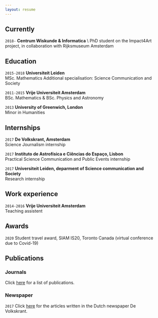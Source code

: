 ```yaml
---
layout: resume
---
```

## Currently
`2018-`
__Centrum Wiskunde & Informatica__ \ 
PhD student on the Impact4Art project, in collaboration with Rijksmuseum Amsterdam

## Education

`2015-2018`
__Universiteit Leiden__ \
MSc. Mathematics
Additional specialisation: Science Communication and Society

`2011-2015`
__Vrije Universiteit Amsterdam__ \
BSc. Mathematics & BSc. Physics and Astronomy

`2013`
__University of Greenwich, London__ \
Minor in Humanities

## Internships

`2017`
__De Volkskrant, Amsterdam__ \
Science Journalism internship

`2017`
__Instituto de Astrofísica e Ciências do Espaço, Lisbon__ \
Practical Science Communication and Public Events internship

`2017`
__Universiteit Leiden, deparment of Science communication and Society__ \
Research internship

## Work experience

`2014-2016`
__Vrije Universiteit Amsterdam__ \
Teaching assistent



## Awards

`2020`
Student travel award, SIAM IS20, Toronto Canada (virtual conference due to Covid-19)

## Publications

### Journals
Click [here](https://orcid.org/0000-0001-5668-5326) for a list of publications. 
<!-- A list is also available [online](https://scholar.google.co.uk/citations?user=LTOTl0YAAAAJ) -->

### Newspaper

`2017`
Click [here](https://www.volkskrant.nl/auteur/francien-bossema) for the articles written in the Dutch newspaper De Volkskrant. 



<!-- ### Footer

Last updated: August 2020 -->


